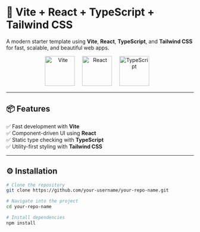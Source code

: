 # 🚀 Vite + React + TypeScript + Tailwind CSS

A modern starter template using **Vite**, **React**, **TypeScript**, and **Tailwind CSS** for fast, scalable, and beautiful web apps.

<p align="center">
  <img src="https://vitejs.dev/logo.svg" alt="Vite" width="80" />
  &nbsp;&nbsp;&nbsp;
  <img src="https://upload.wikimedia.org/wikipedia/commons/a/a7/React-icon.svg" alt="React" width="80" />
  &nbsp;&nbsp;&nbsp;
  <img src="https://raw.githubusercontent.com/remojansen/logo.ts/master/ts.png" alt="TypeScript" width="80" />
  &nbsp;&nbsp;&nbsp;
</p>

---

## 📦 Features

✅ Fast development with **Vite**  
✅ Component-driven UI using **React**  
✅ Static type checking with **TypeScript**  
✅ Utility-first styling with **Tailwind CSS**

---

## ⚙️ Installation

```bash
# Clone the repository
git clone https://github.com/your-username/your-repo-name.git

# Navigate into the project
cd your-repo-name

# Install dependencies
npm install
